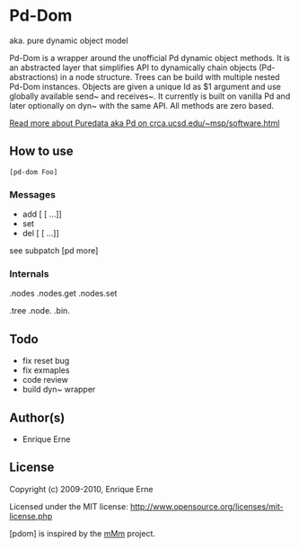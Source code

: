 Pd-Dom
======

aka. pure dynamic object model

Pd-Dom is a wrapper around the unofficial Pd dynamic object methods. It is an abstracted layer that simplifies API to dynamically chain objects (Pd-abstractions) in a node structure. Trees can be build with multiple nested Pd-Dom instances. Objects are given a unique Id as $1 argument and use globally available send~ and receives~. It currently is built on vanilla Pd and later optionally on dyn~ with the same API. All methods are zero based.

[Read more about Puredata aka Pd on crca.ucsd.edu/~msp/software.html](http://crca.ucsd.edu/~msp/software.html)

How to use
----------

	[pd-dom Foo]

### Messages

 * add <plugin> [<arg1> [<arg2> ...]]
 * set <position> <plugin>
 * del <position> [<position2> [<position3> ...]]

see subpatch [pd more]

### Internals

<id>.nodes
<id>.nodes.get
<id>.nodes.set

<id>.tree
<id>.node.<no>
<id>.bin.<no>

Todo
----

 * fix reset bug
 * fix exmaples
 * code review
 * build dyn~ wrapper
 
 
Author(s)
---------

 * Enrique Erne
 
License
-------

Copyright (c) 2009-2010, Enrique Erne

Licensed under the MIT license: http://www.opensource.org/licenses/mit-license.php

[pdom] is inspired by the [mMm](http://puredata.info/Members/eni/mMm) project. 
